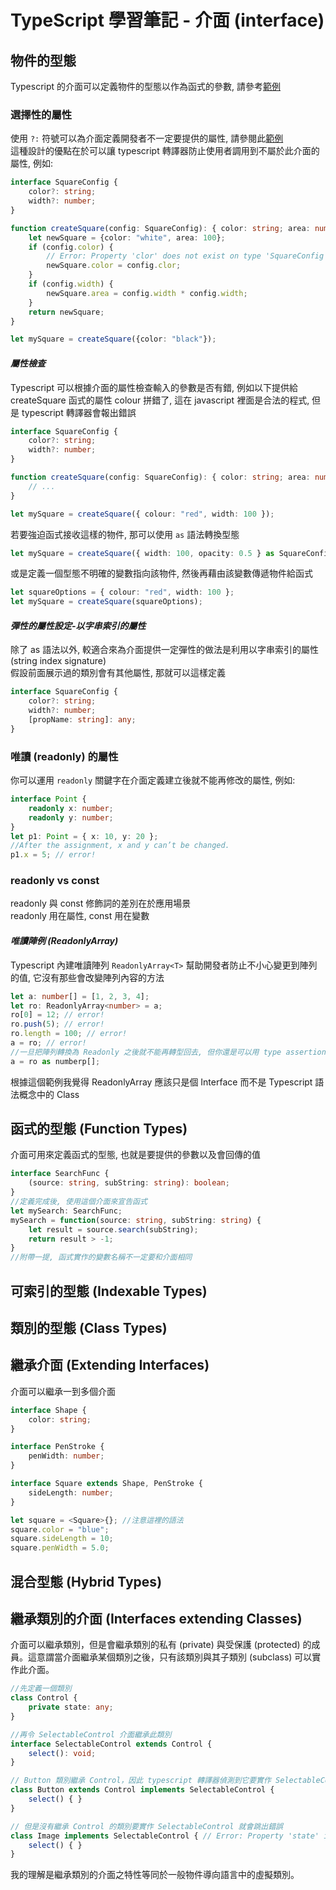 
# TypeScript 學習筆記 - 介面 (interface)

## 物件的型態

Typescript 的介面可以定義物件的型態以作為函式的參數, 請參考[範例](https://jsfiddle.net/98L21zw9/1/)

### 選擇性的屬性

使用 `?:` 符號可以為介面定義開發者不一定要提供的屬性, 請參閱此[範例](https://jsfiddle.net/hy4xLzwg/1/)  
這種設計的優點在於可以讓 typescript 轉譯器防止使用者調用到不屬於此介面的屬性, 例如:

```typescript
interface SquareConfig {
    color?: string;
    width?: number;
}

function createSquare(config: SquareConfig): { color: string; area: number } {
    let newSquare = {color: "white", area: 100};
    if (config.color) {
        // Error: Property 'clor' does not exist on type 'SquareConfig'
        newSquare.color = config.clor;
    }
    if (config.width) {
        newSquare.area = config.width * config.width;
    }
    return newSquare;
}

let mySquare = createSquare({color: "black"});
```

#### _屬性檢查_

Typescript 可以根據介面的屬性檢查輸入的參數是否有錯, 例如以下提供給 createSquare 函式的屬性 colour 拼錯了, 這在 javascript 裡面是合法的程式, 但是 typescript 轉譯器會報出錯誤

```typescript
interface SquareConfig {
    color?: string;
    width?: number;
}

function createSquare(config: SquareConfig): { color: string; area: number } {
    // ...
}

let mySquare = createSquare({ colour: "red", width: 100 });
```

若要強迫函式接收這樣的物件, 那可以使用 `as` 語法轉換型態

```typescript
let mySquare = createSquare({ width: 100, opacity: 0.5 } as SquareConfig);
```

或是定義一個型態不明確的變數指向該物件, 然後再藉由該變數傳遞物件給函式

```typescript
let squareOptions = { colour: "red", width: 100 };
let mySquare = createSquare(squareOptions);
```

#### _彈性的屬性設定-以字串索引的屬性_

除了 as 語法以外, 較適合來為介面提供一定彈性的做法是利用以字串索引的屬性 (string index signature)  
假設前面展示過的類別會有其他屬性, 那就可以這樣定義

```typescript
interface SquareConfig {
    color?: string;
    width?: number;
    [propName: string]: any;
}
```

### 唯讀 (readonly) 的屬性

你可以運用 `readonly` 關鍵字在介面定義建立後就不能再修改的屬性, 例如:

```typescript
interface Point {
    readonly x: number;
    readonly y: number;
}
let p1: Point = { x: 10, y: 20 };
//After the assignment, x and y can’t be changed.
p1.x = 5; // error!
```

### readonly vs const

readonly 與 const 修飾詞的差別在於應用場景  
readonly 用在屬性, const 用在變數

#### _唯讀陣例 (ReadonlyArray)_

Typescript 內建唯讀陣列 `ReadonlyArray<T>` 幫助開發者防止不小心變更到陣列的值, 它沒有那些會改變陣列內容的方法

```typescript
let a: number[] = [1, 2, 3, 4];
let ro: ReadonlyArray<number> = a;
ro[0] = 12; // error!
ro.push(5); // error!
ro.length = 100; // error!
a = ro; // error! 
//一旦把陣列轉換為 Readonly 之後就不能再轉型回去, 但你還是可以用 type assertion 取代
a = ro as numberp[];
```

根據這個範例我覺得 ReadonlyArray 應該只是個 Interface 而不是 Typescript 語法概念中的 Class

## 函式的型態 (Function Types)

介面可用來定義函式的型態, 也就是要提供的參數以及會回傳的值

```typescript
interface SearchFunc {
    (source: string, subString: string): boolean;
}
//定義完成後, 使用這個介面來宣告函式
let mySearch: SearchFunc;
mySearch = function(source: string, subString: string) {
    let result = source.search(subString);
    return result > -1;
}
//附帶一提, 函式實作的變數名稱不一定要和介面相同
```

## 可索引的型態 (Indexable Types)



## 類別的型態 (Class Types)


## 繼承介面 (Extending Interfaces)

介面可以繼承一到多個介面

```typescript
interface Shape {
    color: string;
}

interface PenStroke {
    penWidth: number;
}

interface Square extends Shape, PenStroke {
    sideLength: number;
}

let square = <Square>{}; //注意這裡的語法
square.color = "blue";
square.sideLength = 10;
square.penWidth = 5.0;
```

## 混合型態 (Hybrid Types)

## 繼承類別的介面 (Interfaces extending Classes)

介面可以繼承類別，但是會繼承類別的私有 (private) 與受保護 (protected) 的成員。這意謂當介面繼承某個類別之後，只有該類別與其子類別 (subclass) 可以實作此介面。

```typescript
//先定義一個類別
class Control {
    private state: any;
}

//再令 SelectableControl 介面繼承此類別
interface SelectableControl extends Control {
    select(): void;
}

// Button 類別繼承 Control，因此 typescript 轉譯器偵測到它要實作 SelectableControl 時不會跳出錯誤訊息
class Button extends Control implements SelectableControl {
    select() { }
}

// 但是沒有繼承 Control 的類別要實作 SelectableControl 就會跳出錯誤
class Image implements SelectableControl { // Error: Property 'state' is missing in type 'Image'.
    select() { }
}
```

我的理解是繼承類別的介面之特性等同於一般物件導向語言中的虛擬類別。